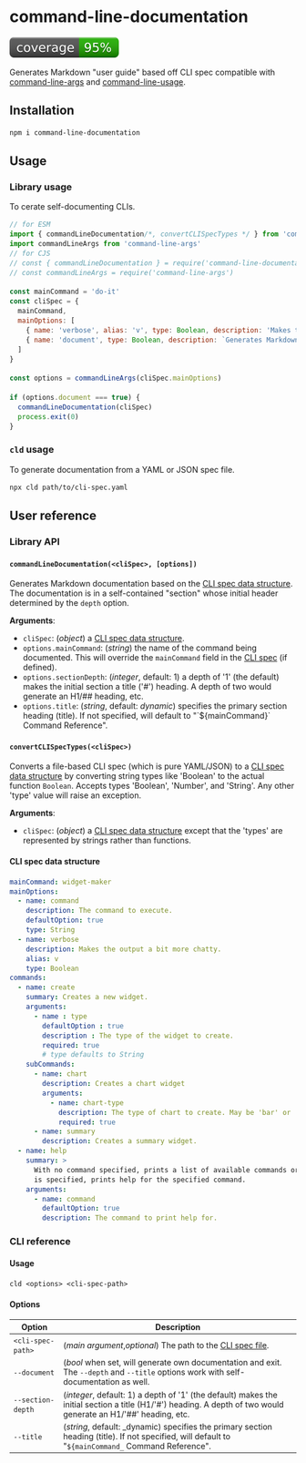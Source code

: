 # command-line-documentation
[![coverage: 95%](./.readme-assets/coverage.svg)](https://github.com/liquid-labs/command-line-documentation/pulls?q=is%3Apr+is%3Aclosed)

Generates Markdown "user guide" based off CLI spec compatible with [command-line-args]() and [command-line-usage]().

## Installation

```bash
npm i command-line-documentation
```

## Usage

### Library usage

To cerate self-documenting CLIs.

```javascript
// for ESM
import { commandLineDocumentation/*, convertCLISpecTypes */ } from 'command-line-documentation'
import commandLineArgs from 'command-line-args'
// for CJS
// const { commandLineDocumentation } = require('command-line-documentation')
// const commandLineArgs = require('command-line-args')

const mainCommand = 'do-it'
const cliSpec = {
  mainCommand,
  mainOptions: [
    { name: 'verbose', alias: 'v', type: Boolean, description: 'Makes the output chatty.'},
    { name: 'document', type: Boolean, description: `Generates Markdown documentation for '${mainCommand}'.`}
  ]
}

const options = commandLineArgs(cliSpec.mainOptions)

if (options.document === true) {
  commandLineDocumentation(cliSpec)
  process.exit(0)
}
```

### `cld` usage

To generate documentation from a YAML or JSON spec file.

```bash
npx cld path/to/cli-spec.yaml
```

## User reference

### Library API

#### `commandLineDocumentation(<cliSpec>, [options])`

Generates Markdown documentation based on the [CLI spec data structure](#cli-spec-data-structure). The documentation is in a self-contained "section" whose initial header determined by the `depth` option.

__Arguments__:
- `cliSpec`: (_object_) a [CLI spec data structure](#cli-spec-data-structure).
- `options.mainCommand`: (_string_) the name of the command being documented. This will override the `mainCommand` field in the [CLI spec](#cli-spec-data-structure) (if defined).
- `options.sectionDepth`: (_integer_, default: 1) a depth of '1' (the default) makes the initial section a title ('#') heading. A depth of two would generate an H1/## heading, etc.
- `options.title`: (_string_, default: _dynamic_) specifies the primary section heading (title). If not specified, will default to "\`${mainCommand}\` Command Reference".

#### `convertCLISpecTypes(<cliSpec>)`

Converts a file-based CLI spec (which is pure YAML/JSON) to a [CLI spec data structure](#cli-spec-data-structure) by converting string types like 'Boolean' to the actual function `Boolean`. Accepts types 'Boolean', 'Number', and 'String'. Any other 'type' value will raise an exception.

__Arguments__:
- `cliSpec`: (_object_) a [CLI spec data structure](#cli-spec-data-structure) except that the 'types' are represented by strings rather than functions.

#### CLI spec data structure

```yaml
mainCommand: widget-maker
mainOptions:
  - name: command
    description: The command to execute.
    defaultOption: true
    type: String
  - name: verbose
    description: Makes the output a bit more chatty.
    alias: v
    type: Boolean
commands:
  - name: create
    summary: Creates a new widget.
    arguments:
      - name : type
        defaultOption : true
        description : The type of the widget to create.
        required: true
        # type defaults to String
    subCommands:
      - name: chart
        description: Creates a chart widget
        arguments:
          - name: chart-type
            description: The type of chart to create. May be 'bar' or 'line'.
            required: true
      - name: summary
        description: Creates a summary widget.
  - name: help
    summary: >
      With no command specified, prints a list of available commands or, when a command 
      is specified, prints help for the specified command.
    arguments:
      - name: command
        defaultOption: true
        description: The command to print help for.
```

### CLI reference

#### Usage

`cld <options> <cli-spec-path>`

#### Options

|Option|Description|
|------|------|
|`<cli-spec-path>`|(_main argument_,_optional_) The path to the [CLI spec file](https://github.com/liquid-labs/command-line-documentation##cli-spec-data-structure).|
|`--document`|(_bool_ when set, will generate own documentation and exit. The `--depth` and `--title` options work with self-documentation as well.|
|`--section-depth`|(_integer_, default: 1) a depth of '1' (the default) makes the initial section a title (H1/'#') heading. A depth of two would generate an H1/'##' heading, etc.|
|`--title`|(_string_, default: _dynamic) specifies the primary section heading (title). If not specified, will default to "`${mainCommand_` Command Reference".|


